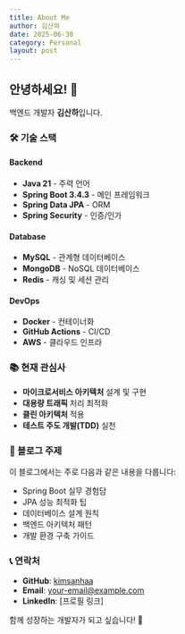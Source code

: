 ```yaml
---
title: About Me
author: 김산하
date: 2025-06-30
category: Personal
layout: post
---
```


## 안녕하세요! 👋

백엔드 개발자 **김산하**입니다.

### 🛠 기술 스택

#### Backend
- **Java 21** - 주력 언어
- **Spring Boot 3.4.3** - 메인 프레임워크
- **Spring Data JPA** - ORM
- **Spring Security** - 인증/인가

#### Database
- **MySQL** - 관계형 데이터베이스
- **MongoDB** - NoSQL 데이터베이스
- **Redis** - 캐싱 및 세션 관리

#### DevOps
- **Docker** - 컨테이너화
- **GitHub Actions** - CI/CD
- **AWS** - 클라우드 인프라

### 📚 현재 관심사

- **마이크로서비스 아키텍처** 설계 및 구현
- **대용량 트래픽** 처리 최적화
- **클린 아키텍처** 적용
- **테스트 주도 개발(TDD)** 실천

### 📝 블로그 주제

이 블로그에서는 주로 다음과 같은 내용을 다룹니다:

- Spring Boot 실무 경험담
- JPA 성능 최적화 팁
- 데이터베이스 설계 원칙
- 백엔드 아키텍처 패턴
- 개발 환경 구축 가이드

### 📞 연락처

- **GitHub**: [kimsanhaa](https://github.com/kimsanhaa)
- **Email**: your-email@example.com
- **LinkedIn**: [프로필 링크]

함께 성장하는 개발자가 되고 싶습니다! 🚀
